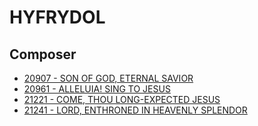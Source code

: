 # HYFRYDOL

## Composer

- [20907 - SON OF GOD, ETERNAL SAVIOR](/hymns/20907.md)
- [20961 - ALLELUIA! SING TO JESUS](/hymns/20961.md)
- [21221 - COME, THOU LONG-EXPECTED JESUS](/hymns/21221.md)
- [21241 - LORD, ENTHRONED IN HEAVENLY SPLENDOR](/hymns/21241.md)

